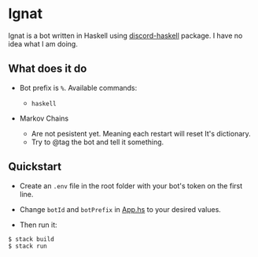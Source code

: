 # Ignat

Ignat is a bot written in Haskell using [discord-haskell](https://hackage.haskell.org/package/discord-haskell) package. I have no idea what I am doing.

## What does it do

- Bot prefix is `%`. Available commands:
    - `haskell`

- Markov Chains
    - Are not pesistent yet. Meaning each restart will reset It's dictionary.
    - Try to @tag the bot and tell it something.

## Quickstart

- Create an `.env` file in the root folder with your bot's token on the first line.

- Change `botId` and `botPrefix` in [App.hs](./src/App.hs) to your desired values.

- Then run it:
``` console
$ stack build
$ stack run
```
